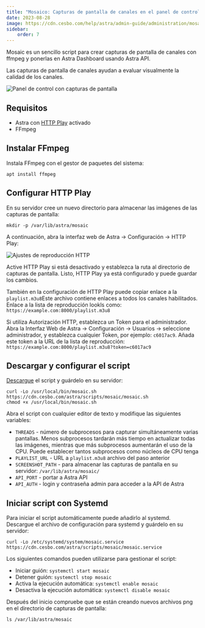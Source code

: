 ```yaml
---
title: "Mosaico: Capturas de pantalla de canales en el panel de control"
date: 2023-08-28
image: https://cdn.cesbo.com/help/astra/admin-guide/administration/mosaic/dashboard.png
sidebar:
    order: 7
---
```


Mosaic es un sencillo script para crear capturas de pantalla de canales con ffmpeg y ponerlas en Astra Dashboard usando Astra API.

Las capturas de pantalla de canales ayudan a evaluar visualmente la calidad de los canales.

![Panel de control con capturas de pantalla](https://cdn.cesbo.com/help/astra/admin-guide/administration/mosaic/dashboard.png)

## Requisitos[](/es/astra/admin-guide/administration/mosaic#requirements)

- Astra con [HTTP Play](/es/astra/delivery/http-hls/http-play) activado
- FFmpeg

## Instalar FFmpeg[](/es/astra/admin-guide/administration/mosaic#install-ffmpeg)

Instala FFmpeg con el gestor de paquetes del sistema:

```
apt install ffmpeg
```

## Configurar HTTP Play[](/es/astra/admin-guide/administration/mosaic#configure-http-play)

En su servidor cree un nuevo directorio para almacenar las imágenes de las capturas de pantalla:

```
mkdir -p /var/lib/astra/mosaic
```

A continuación, abra la interfaz web de Astra -> Configuración -> HTTP Play:

![Ajustes de reproducción HTTP](https://cdn.cesbo.com/help/astra/admin-guide/administration/mosaic/http-play.png)

Active HTTP Play si está desactivado y establezca la ruta al directorio de capturas de pantalla. Listo, HTTP Play ya está configurado y puede guardar los cambios.

También en la configuración de HTTP Play puede copiar enlace a la `playlist.m3u8`Este archivo contiene enlaces a todos los canales habilitados. Enlace a la lista de reproducción lookls como: `https://example.com:8000/playlist.m3u8`

Si utiliza Autorización HTTP, establezca un Token para el administrador. Abra la Interfaz Web de Astra -> Configuración -> Usuarios -> seleccione administrador, y establezca cualquier Token, por ejemplo: `c6017ac9`. Añada este token a la URL de la lista de reproducción: `https://example.com:8000/playlist.m3u8?token=c6017ac9`

## Descargar y configurar el script[](/es/astra/admin-guide/administration/mosaic#download-and-configure-script)

[Descargue](https://cdn.cesbo.com/astra/scripts/mosaic/mosaic.sh) el script y guárdelo en su servidor:

```
curl -Lo /usr/local/bin/mosaic.sh https://cdn.cesbo.com/astra/scripts/mosaic/mosaic.sh
chmod +x /usr/local/bin/mosaic.sh
```

Abra el script con cualquier editor de texto y modifique las siguientes variables:

- `THREADS` - número de subprocesos para capturar simultáneamente varias pantallas. Menos subprocesos tardarán más tiempo en actualizar todas las imágenes, mientras que más subprocesos aumentarán el uso de la CPU. Puede establecer tantos subprocesos como núcleos de CPU tenga
- `PLAYLIST_URL` - URL a `playlist.m3u8` archivo del paso anterior
- `SCREENSHOT_PATH` - para almacenar las capturas de pantalla en su servidor: `/var/lib/astra/mosaic/`
- `API_PORT` - portar a Astra API
- `API_AUTH` - login y contraseña admin para acceder a la API de Astra

## Iniciar script con Systemd[](/es/astra/admin-guide/administration/mosaic#start-script-with-systemd)

Para iniciar el script automáticamente puede añadirlo al systemd. Descargue el archivo de configuración para systemd y guárdelo en su servidor:

```
curl -Lo /etc/systemd/system/mosaic.service https://cdn.cesbo.com/astra/scripts/mosaic/mosaic.service
```

Los siguientes comandos pueden utilizarse para gestionar el script:

- Iniciar guión: `systemctl start mosaic`
- Detener guión: `systemctl stop mosaic`
- Activa la ejecución automática: `systemctl enable mosaic`
- Desactiva la ejecución automática: `systemctl disable mosaic`

Después del inicio compruebe que se están creando nuevos archivos png en el directorio de capturas de pantalla:

```
ls /var/lib/astra/mosaic
```
